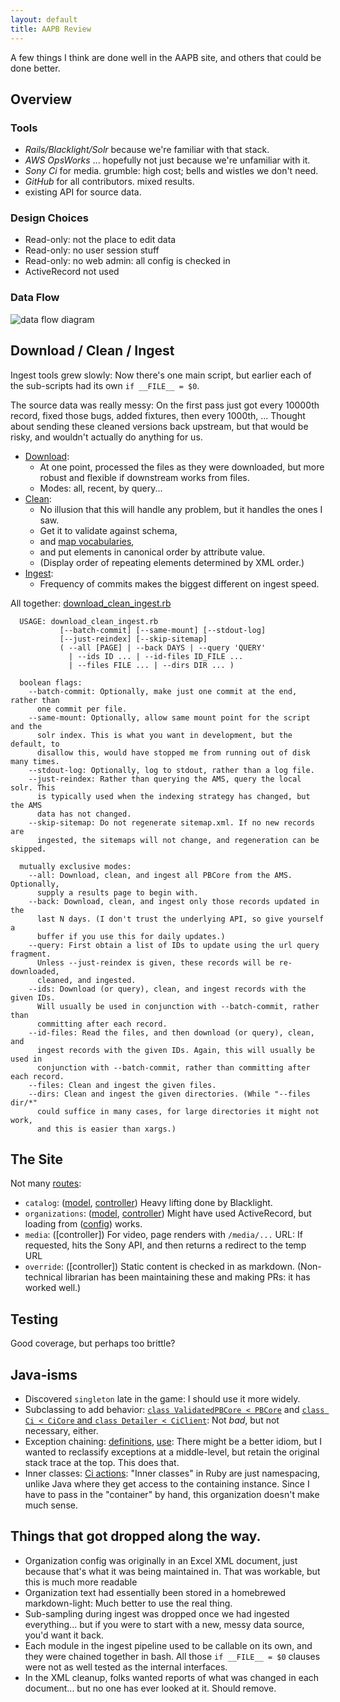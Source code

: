```yaml
---
layout: default
title: AAPB Review
---
```


A few things I think are done well in the AAPB site,
and others that could be done better.

<!--more-->

## Overview

### Tools

- *Rails/Blacklight/Solr* because we're familiar with that stack.
- *AWS OpsWorks* ... hopefully not just because we're unfamiliar with it.
- *Sony Ci* for media. grumble: high cost; bells and wistles we don't need.
- *GitHub* for all contributors. mixed results.
- existing API for source data.

### Design Choices

- Read-only: not the place to edit data
- Read-only: no user session stuff
- Read-only: no web admin: all config is checked in
- ActiveRecord not used

### Data Flow

![data flow diagram](https://cdn.rawgit.com/WGBH/AAPB2/master/docs/aapb-data-flow.svg?v2)


## Download / Clean / Ingest

Ingest tools grew slowly: Now there's one main script, but earlier
each of the sub-scripts had its own `if __FILE__ = $0`.

The source data was really messy: On the first pass just got every 10000th 
record, fixed those bugs, added fixtures, then every 1000th, ... Thought about
sending these cleaned versions back upstream, but that would be risky, and 
wouldn't actually do anything for us.

- [Download](https://github.com/WGBH/AAPB2/blob/master/scripts/lib/downloader.rb):
  - At one point, processed the files as they were downloaded,
    but more robust and flexible if downstream works from files.
  - Modes: all, recent, by query...
- [Clean](https://github.com/WGBH/AAPB2/blob/master/scripts/lib/cleaner.rb): 
  - No illusion that this will handle any problem, but it handles the ones I saw.
  - Get it to validate against schema,
  - and [map vocabularies](https://github.com/WGBH/AAPB2/blob/master/app/models/vocab_map.rb),
  - and put elements in canonical order by attribute value.
  - (Display order of repeating elements determined by XML order.)
- [Ingest](https://github.com/WGBH/AAPB2/blob/master/scripts/lib/pb_core_ingester.rb):
  - Frequency of commits makes the biggest different on ingest speed.

All together: [download_clean_ingest.rb](https://github.com/WGBH/AAPB2/blob/master/scripts/download_clean_ingest.rb)

```
  USAGE: download_clean_ingest.rb
           [--batch-commit] [--same-mount] [--stdout-log]
           [--just-reindex] [--skip-sitemap]
           ( --all [PAGE] | --back DAYS | --query 'QUERY'
             | --ids ID ... | --id-files ID_FILE ...
             | --files FILE ... | --dirs DIR ... )

  boolean flags:
    --batch-commit: Optionally, make just one commit at the end, rather than
      one commit per file.
    --same-mount: Optionally, allow same mount point for the script and the
      solr index. This is what you want in development, but the default, to
      disallow this, would have stopped me from running out of disk many times.
    --stdout-log: Optionally, log to stdout, rather than a log file.
    --just-reindex: Rather than querying the AMS, query the local solr. This
      is typically used when the indexing strategy has changed, but the AMS
      data has not changed.
    --skip-sitemap: Do not regenerate sitemap.xml. If no new records are
      ingested, the sitemaps will not change, and regeneration can be skipped.

  mutually exclusive modes:
    --all: Download, clean, and ingest all PBCore from the AMS. Optionally,
      supply a results page to begin with.
    --back: Download, clean, and ingest only those records updated in the
      last N days. (I don't trust the underlying API, so give yourself a
      buffer if you use this for daily updates.)
    --query: First obtain a list of IDs to update using the url query fragment.
      Unless --just-reindex is given, these records will be re-downloaded,
      cleaned, and ingested.
    --ids: Download (or query), clean, and ingest records with the given IDs.
      Will usually be used in conjunction with --batch-commit, rather than
      committing after each record.
    --id-files: Read the files, and then download (or query), clean, and
      ingest records with the given IDs. Again, this will usually be used in
      conjunction with --batch-commit, rather than committing after each record.
    --files: Clean and ingest the given files.
    --dirs: Clean and ingest the given directories. (While "--files dir/*"
      could suffice in many cases, for large directories it might not work,
      and this is easier than xargs.)
```

## The Site

Not many [routes](https://github.com/WGBH/AAPB2/blob/master/config/routes.rb):

- `catalog`: ([model](https://github.com/WGBH/AAPB2/blob/master/app/models/pb_core.rb), 
  [controller](https://github.com/WGBH/AAPB2/blob/master/app/controllers/catalog_controller.rb))
  Heavy lifting done by Blacklight.
- `organizations`: ([model](https://github.com/WGBH/AAPB2/blob/master/app/models/organization.rb), 
  [controller](https://github.com/WGBH/AAPB2/blob/master/app/controllers/organizations_controller.rb))
  Might have used ActiveRecord, but loading from 
  ([config](https://github.com/WGBH/AAPB2/blob/master/config/organizations.yml)) works.
- `media`: ([controller]) For video, page renders with `/media/...` URL: If requested, hits the Sony API,
  and then returns a redirect to the temp URL
- `override`: ([controller]) Static content is checked in as markdown. (Non-technical librarian has been
  maintaining these and making PRs: it has worked well.)

## Testing

Good coverage, but perhaps too brittle?

## Java-isms

- Discovered `singleton` late in the game: I should use it more widely.
- Subclassing to add behavior: 
  [`class ValidatedPBCore < PBCore`](https://github.com/WGBH/AAPB2/blob/master/app/models/validated_pb_core.rb)
  and
  [`class Ci < CiCore` and `class Detailer < CiClient`](https://github.com/WGBH/AAPB2/blob/master/scripts/ci/ci.rb):
  Not *bad*, but not necessary, either.
- Exception chaining: 
  [definitions](https://github.com/WGBH/AAPB2/blob/master/scripts/lib/pb_core_ingester.rb#L108),
  [use](https://github.com/WGBH/AAPB2/blob/master/scripts/download_clean_ingest.rb#L170):
  There might be a better idiom, but I wanted to reclassify exceptions at a middle-level,
  but retain the original stack trace at the top. This does that.
- Inner classes: [Ci actions](https://github.com/WGBH/AAPB2/blob/master/scripts/ci/ci.rb#L50):
  "Inner classes" in Ruby are just namespacing, unlike Java where they get access to the containing instance.
  Since I have to pass in the "container" by hand, this organization doesn't make much sense.


## Things that got dropped along the way.

- Organization config was originally in an Excel XML document,
  just because that's what it was being maintained in. That was 
  workable, but this is much more readable
- Organization text had essentially been stored in a homebrewed
  markdown-light: Much better to use the real thing.
- Sub-sampling during ingest was dropped once we had ingested
  everything... but if you were to start with a new, messy data source,
  you'd want it back.
- Each module in the ingest pipeline used to be callable on its own,
  and they were chained together in bash. All those `if __FILE__ = $0`
  clauses were not as well tested as the internal interfaces. 
- In the XML cleanup, folks wanted reports of what was changed in
  each document... but no one has ever looked at it. Should remove.
